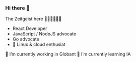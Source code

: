 ### Hi there 👋

The Zeitgeist here 🧑🏻‍💻👨🏻‍💻 

 - React Developer 
 - JavaScript / NodeJS advocate
 - Go advocate
 - 🐧 Linux & cloud enthusiat

🔭 I’m currently working in Globant
🌱 I’m currently learning IA
